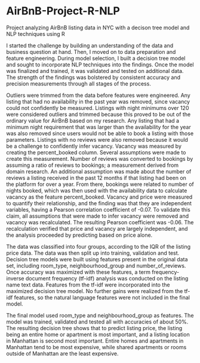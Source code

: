 # AirBnB-Project-R-NLP
Project analyzing AirBnB listing data in NYC with a decison tree model and NLP techniques using R

  I started the challenge by building an understanding of the data and business question at hand. Then, I moved on to data preparation and feature engineering. During model selection, I built a decision tree model and sought to incorporate NLP techniques into the findings. Once the model was finalized and trained, it was validated and tested on additional data. The strength of the findings was bolstered by consistent accuracy and precision measurements through all stages of the process.

Outliers were trimmed from the data before features were engineered. Any listing that had no availability in the past year was removed, since vacancy could not confidently be measured. Listings with night minimums over 120 were considered outliers and trimmed because this proved to be out of the ordinary value for AirBnB based on my research. Any listing that had a minimum night requirement that was larger than the availability for the year was also removed since users would not be able to book a listing with those parameters. Listings with no reviews were also removed because it would be a challenge to confidently infer vacancy. Vacancy was measured by creating the percent_booked column. Several assumptions were made to create this measurement. Number of reviews was converted to bookings by assuming a ratio of reviews to bookings; a measurement derived from domain research. An additional assumption was made about the number of reviews a listing received in the past 12 months if that listing had been on the platform for over a year. From there, bookings were related to number of nights booked, which was then used with the availability data to calculate vacancy as the feature percent_booked. Vacancy and price were measured to quantify their relationship, and the finding was that they are independent variables, having a Pearson correlation coefficient of -0.07. To validate this claim, all assumptions that were made to infer vacancy were removed and vacancy was recalculated. The resulting Pearson coefficient was -0.06. The recalculation verified that price and vacancy are largely independent, and the analysis proceeded by predicting based on price alone.

The data was classified into four groups, according to the IQR of the listing price data. The data was then split up into training, validation and test. Decision tree models were built using features present in the original data set, including room_type, neighbourhood_group and number_of_reviews. Once accuracy was maximized with these features, a term frequency-inverse document frequency (tf-idf) analysis was conducted on the listing name text data. Features from the tf-idf were incorporated into the maximized decision tree model. No further gains were realized from the tf-idf features, so the natural language features were not included in the final model.

The final model used room_type and neighbourhood_group as features. The model was trained, validated and tested all with accuracies of about 50%. The resulting decision tree shows that to predict listing price, the listing being an entire home or apartment is most important, and a listing location in Manhattan is second most important. Entire homes and apartments in Manhattan tend to be most expensive, while shared apartments or rooms outside of Manhattan are the least expensive.
